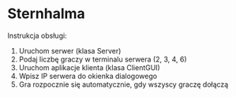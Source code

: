 # Sternhalma

Instrukcja obsługi:
 1. Uruchom serwer (klasa Server)
 2. Podaj liczbę graczy w terminalu serwera (2, 3, 4, 6)
 3. Uruchom aplikacje klienta (klasa ClientGUI)
 4. Wpisz IP serwera do okienka dialogowego
 5. Gra rozpocznie się automatycznie, gdy wszyscy graczę dołączą
